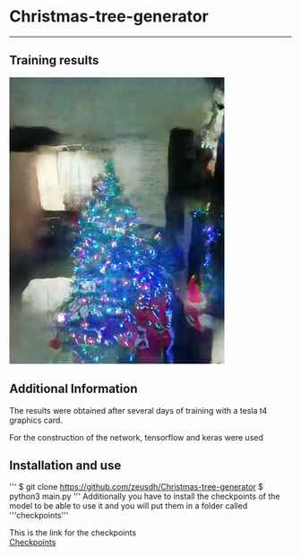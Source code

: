 # Christmas-tree-generator
***
## Training results 
![Image text](results/Img1.png)
## Additional Information
The results were obtained after several days of training with a tesla t4 graphics card.

For the construction of the network, tensorflow and keras were used

## Installation and use
'''
$ git clone https://github.com/zeusdh/Christmas-tree-generator
$ python3 main.py
'''
Additionally you have to install the checkpoints of the model to be able to use it and you will put them in a folder called '''checkpoints'''

This is the link for the checkpoints  
[Checkpoints](https://drive.google.com/drive/folders/1_l1KmBWk4ZlCCVYXBnFDw-4pbr1Q11MB?usp=sharing)
